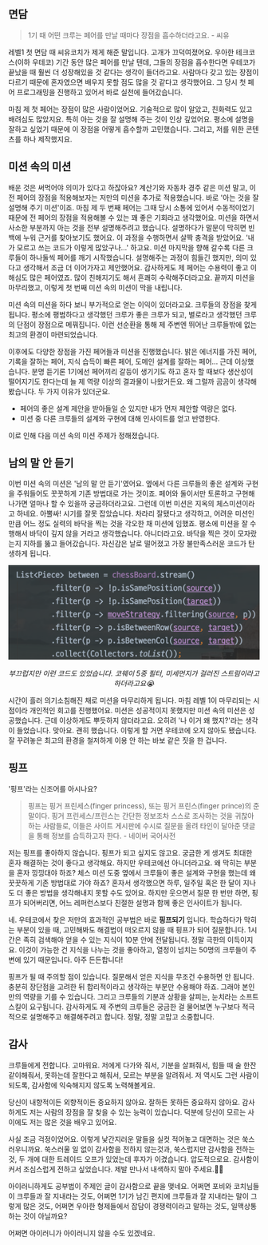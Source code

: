 ## 면담

> 1기 때 어떤 크루는 페어를 만날 때마다 장점을 흡수하더라고요. - 씨유

레벨1 첫 면담 때 씨유코치가 제게 해준 말입니다. 고개가 끄덕여졌어요. 우아한 테크코스(이하 우테코) 기간 동안 많은 페어를 만날 텐데, 그들의 장점을 흡수한다면 우테코가 끝났을 때 훨씬 더 성장해있을 것 같다는 생각이 들더라고요. 사람마다 갖고 있는 장점이 다르기 때문에 혼자였으면 배우지 못할 점도 많을 것 같다고 생각했어요. 그 당시 첫 페어 프로그래밍을 진행하고 있어서 바로 실천에 들어갔습니다.

마침 제 첫 페어는 장점이 많은 사람이었어요. 기술적으로 많이 알았고, 친화력도 있고 배려심도 많았지요. 특히 아는 것을 잘 설명해 주는 것이 인상 깊었어요. 평소에 설명을 잘하고 싶었기 때문에 이 장점을 어떻게 흡수할까 고민했습니다. 그리고, 저를 위한 콘텐츠를 하나 제작했지요.



## 미션 속의 미션

배운 것은 써먹어야 의미가 있다고 하잖아요? 계산기와 자동차 경주 같은 미션 말고, 이전 페어의 장점을 적용해보자는 저만의 미션을 추가로 적용했습니다. 바로 '아는 것을 잘 설명해 주기 미션'이죠. 마침 제 두 번째 페어는 그때 당시 소통에 있어서 수동적이었기 때문에 전 페어의 장점을 적용해볼 수 있는 꽤 좋은 기회라고 생각했어요. 미션을 하면서 사소한 부분까지 아는 것을 전부 설명해주려고 했습니다. 설명하다가 말문이 막히면 빈백에 누워 근거를 찾아보기도 했어요. 이 과정을 수행하면서 살짝 충격을 받았어요. '내가 모르고 쓰는 코드가 이렇게 많았구나...' 하고요. 미션 마지막을 향해 갈수록 다른 크루들이 하나둘씩 페어를 깨기 시작했습니다. 설명해주는 과정이 힘들긴 했지만, 의미 있다고 생각해서 조금 더 이어가자고 제안했어요. 감사하게도 제 페어는 수용력이 좋고 이해심도 많은 페어였죠. 많이 친해지기도 해서 흔쾌히 수락해주더라고요. 끝까지 미션을 마무리했고, 이렇게 첫 번째 미션 속의 미션이 막을 내립니다.

미션 속의 미션을 하다 보니 부가적으로 얻는 이익이 있더라고요. 크루들의 장점을 찾게 됩니다. 평소에 평범하다고 생각했던 크루가 좋은 크루가 되고, 별로라고 생각했던 크루의 단점이 장점으로 메꿔집니다. 이런 선순환을 통해 제 주변엔 뛰어난 크루들밖에 없는 최고의 환경이 마련되었습니다.

이후에도 다양한 장점을 가진 페어들과 미션을 진행했습니다. 밝은 에너지를 가진 페어, 기록을 잘하는 페어, 지식 습득이 빠른 페어, 도메인 설계를 잘하는 페어... 근데 이상했습니다. 분명 듣기론 1기에선 페어끼리 갈등이 생기기도 하고 혼자 할 때보다 생산성이 떨어지기도 한다는데 늘 제 역량 이상의 결과물이 나왔거든요. 왜 그럴까 곰곰이 생각해봤습니다. 두 가지 이유가 있더군요.

- 페어의 좋은 설계 제안을 받아들일 순 있지만 내가 먼저 제안할 역량은 없다.
- 미션 중 다른 크루들의 설계와 구현에 대해 인사이트를 얻고 반영한다.

이로 인해 다음 미션 속의 미션 주제가 정해졌습니다.



## 남의 말 안 듣기

이번 미션 속의 미션은 '남의 말 안 듣기'였어요. 옆에서 다른 크루들의 좋은 설계와 구현을 주워들어도 꿋꿋하게 기존 방법대로 가는 것이죠. 페어와 둘이서만 토론하고 구현해 나가면 얼마나 할 수 있을까 궁금하더라고요. 그런데 이번 미션은 지옥의 체스미션이라고 하네요. 아뿔싸! 시기를 잘못 잡았습니다. 차라리 잘됐다고 생각하고, 어려운 미션인 만큼 어느 정도 실력의 바닥을 찍는 것을 각오한 채 미션에 임했죠. 평소에 미션을 잘 수행해서 바닥이 깊지 않을 거라고 생각했습니다. 아니더라고요. 바닥을 찍은 것이 모자랐는지 지하를 뚫고 들어갔습니다. 자신감은 날로 떨어졌고 가장 불만족스러운 코드가 탄생하게 됩니다.

<p align="center"><img src="./coway.png" width="600"></p>

<p align="center"><i>부끄럽지만 이런 코드도 있었습니다. 코웨이 5중 필터, 미세먼지가 걸러진 스트림이라고 하더라고요😭</i></p>

시간이 흘러 의기소침해진 채로 미션을 마무리하게 됩니다. 마침 레벨 1이 마무리되는 시점이라 개인적인 회고를 진행했어요. 미션은 성공적이지 못했지만 미션 속의 미션은 성공했습니다. 근데 이상하게도 뿌듯하지 않더라고요. 오히려 '나 이거 왜 했지?'라는 생각이 들었습니다. 맞아요. 괜히 했습니다. 이렇게 할 거면 우테코에 오지 않아도 됐습니다. 잘 꾸려놓은 최고의 환경을 철저하게 이용 안 하는 바보 같은 짓을 한 겁니다.



## 핑프

'핑프'라는 신조어를 아시나요?

> 핑프는 핑거 프린세스(finger princess), 또는 핑거 프린스(finger prince)의 준말이다. 핑거 프린세스/프린스는 간단한 정보조차 스스로 조사하는 것을 귀찮아하는 사람들로, 이들은 사이트 게시판에 수시로 질문을 올려 타인이 달아준 댓글을 통해 정보를 습득하고자 한다. - 네이버 국어사전

저는 핑프를 좋아하지 않습니다. 핑프가 되고 싶지도 않고요. 궁금한 게 생겨도 최대한 혼자 해결하는 것이 좋다고 생각해요. 하지만 우테코에선 아니더라고요. 왜 막히는 부분을 혼자 낑낑대야 하죠? 체스 미션 도중 옆에서 크루들이 좋은 설계와 구현을 했는데 왜 꿋꿋하게 기존 방법대로 가야 하죠? 혼자서 생각했으면 하루, 일주일 혹은 한 달이 지나도 더 좋은 방법을 생각해내지 못할 수도 있어요. 하지만 웃으면서 질문 한 번만 하면, 핑프가 되어버리면, 어느 레퍼런스보다 친절한 설명과 함께 좋은 인사이트가 됩니다. 

네. 우테코에서 찾은 저만의 효과적인 공부법은 바로 **핑프되기** 입니다. 학습하다가 막히는 부분이 있을 때, 고민해봐도 해결법이 떠오르지 않을 때 핑프가 되어 질문합니다. 1시간은 족히 검색해야 얻을 수 있는 지식이 10분 안에 전달됩니다. 정말 극한의 이득이지요. 이것이 가능한 건 지식을 나누는 것을 좋아하고, 열정이 넘치는 50명의 크루들이 주변에 있기 때문입니다. 아주 든든합니다!

핑프가 될 때 주의할 점이 있습니다. 질문해서 얻은 지식을 무조건 수용하면 안 됩니다. 충분히 장단점을 고려한 뒤 합리적이라고 생각하는 부분만 수용해야 하죠. 그래야 본인만의 역량을 기를 수 있습니다. 그리고 크루들의 기분과 상황을 살피는, 눈치라는 소프트 스킬이 요구됩니다. 감사하게도 제 주변의 크루들은 궁금한 걸 물어보면 누구보다 적극적으로 설명해주고 해결해주려고 합니다. 정말, 정말 고맙고 소중합니다.



## 감사

크루들에게 전합니다. 고마워요. 저에게 다가와 줘서, 기분을 살펴줘서, 힘들 때 술 한잔 같이해줘서, 못하는데 잘한다고 해줘서, 모르는 부분을 알려줘서. 저 역시도 그런 사람이 되도록, 감사함에 익숙해지지 않도록 노력해볼게요.

당신이 내향적이든 외향적이든 중요하지 않아요. 잘하든 못하든 중요하지 않아요. 감사하게도 저는 사람의 장점을 잘 찾을 수 있는 능력이 있습니다. 덕분에 당신이 모르는 사이에도 저는 많은 것을 배우고 있어요.

사실 조금 걱정이었어요. 이렇게 낯간지러운 말들을 실컷 적어놓고 대면하는 것은 쑥스러우니까요. 쑥스러울 일 없이 감사함을 전하지 않는것과, 쑥스럽지만 감사함을 전하는 것, 두 개에 대한 트레이드 오프가 있었는데 후자가 이겼습니다. 압도적으로요. 감사함이 커서 조심스럽게 전하고 싶었습니다. 제발 만나서 내색하지 말아 주세요.🙏🏻

아이러니하게도 공부법이 주제인 글이 감사함으로 끝을 맺네요. 어쩌면 포비와 코치님들이 크루들과 잘 지내라는 것도, 어쩌면 1기가 남긴 편지에 크루들과 잘 지내라는 말이 그렇게 많은 것도, 어쩌면 우아한 형제들에서 잡담이 경쟁력이라고 말하는 것도, 일맥상통하는 것이 아닐까요?

어쩌면 아이러니가 아이러니지 않을 수도 있겠네요.

